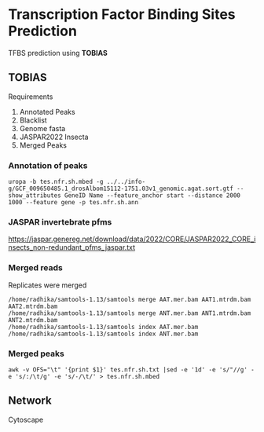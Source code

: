 # Transcription Factor Binding Sites Prediction
TFBS prediction using **TOBIAS**

## TOBIAS 
Requirements
1. Annotated Peaks
2. Blacklist
3. Genome fasta
4. JASPAR2022 Insecta
5. Merged Peaks

### Annotation of peaks
```
uropa -b tes.nfr.sh.mbed -g ../../info-g/GCF_009650485.1_drosAlbom15112-1751.03v1_genomic.agat.sort.gtf --show_attributes GeneID Name --feature_anchor start --distance 2000 1000 --feature gene -p tes.nfr.sh.ann
```

### JASPAR invertebrate pfms 
https://jaspar.genereg.net/download/data/2022/CORE/JASPAR2022_CORE_insects_non-redundant_pfms_jaspar.txt

### Merged reads
Replicates were merged
```
/home/radhika/samtools-1.13/samtools merge AAT.mer.bam AAT1.mtrdm.bam AAT2.mtrdm.bam
/home/radhika/samtools-1.13/samtools merge ANT.mer.bam ANT1.mtrdm.bam ANT2.mtrdm.bam
/home/radhika/samtools-1.13/samtools index AAT.mer.bam
/home/radhika/samtools-1.13/samtools index ANT.mer.bam
```

### Merged peaks
``` 
awk -v OFS="\t" '{print $1}' tes.nfr.sh.txt |sed -e '1d' -e 's/"//g' -e 's/:/\t/g' -e 's/-/\t/' > tes.nfr.sh.mbed
```

## Network
Cytoscape 
